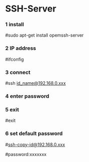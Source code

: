 # SSH-Server

### 1 install

#sudo apt-get install opemssh-server

### 2 IP address

#ifconfig

### 3 connect

#ssh id_name@192.168.0.xxx

### 4 enter password

### 5 exit

#exit

### 6 set default password

#ssh-copy-id@192.168.0.xxx

#password:xxxxxxx
